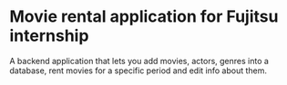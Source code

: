 # Movie rental application for Fujitsu internship
A backend application that lets you add movies, actors, genres into a database, rent movies for a specific period and edit info about them.